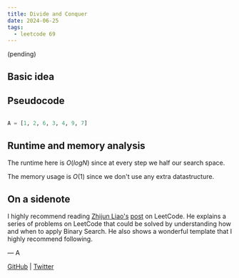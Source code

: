 ```yaml
---
title: Divide and Conquer
date: 2024-06-25
tags:
  - leetcode 69
---
```


(pending)

## Basic idea



## Pseudocode

```python

A = [1, 2, 6, 3, 4, 9, 7]


```


## Runtime and memory analysis

The runtime here is $O(log N)$ since at every step we half our search space.

The memory usage is $O(1)$ since we don't use any extra datastructure.

## On a sidenote

I highly recommend reading [Zhijun Liao's](https://leetcode.com/u/zhijun_liao/) [post](https://leetcode.com/problems/minimum-number-of-days-to-make-m-bouquets/solutions/769703/python-clear-explanation-powerful-ultimate-binary-search-template-solved-many-problems/) on LeetCode.
He explains a series of problems on LeetCode that could be solved by understanding how and when to apply Binary Search. He also shows a wonderful template that I highly recommend following.


— A

[GitHub](https://github.com/AtharvaKamble) | [Twitter](https://twitter.com/AtharvaKamble07)

